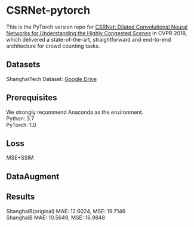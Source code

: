 # CSRNet-pytorch

This is the PyTorch version repo for [CSRNet: Dilated Convolutional Neural Networks for Understanding the Highly Congested Scenes](https://arxiv.org/abs/1802.10062) in CVPR 2018, which delivered a state-of-the-art, straightforward and end-to-end architecture for crowd counting tasks.

## Datasets
ShanghaiTech Dataset: [Google Drive](https://drive.google.com/open?id=16dhJn7k4FWVwByRsQAEpl9lwjuV03jVI)

## Prerequisites
We strongly recommend Anaconda as the environment.    
Python: 3.7   
PyTorch: 1.0

## Loss
MSE+SSIM

## DataAugment


## Results
ShanghaiB(original) MAE: 12.6024, MSE: 19.7146    
ShanghaiB           MAE: 10.5649, MSE: 16.9848
